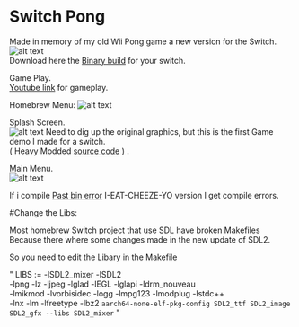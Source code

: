 # Switch Pong
Made in memory of my old Wii Pong game a new version for the Switch.   
![alt text](http://dcnigma.eu5.org/wp-content/uploads/2019/11/icon.png)  
Download here the [Binary build](https://anonfile.com/lbqcJ69cnf/pong_nro) for your switch.  
  
Game Play.  
[Youtube link](https://youtu.be/ZhtjXEUqFrQ) for gameplay.  
   
   
Homebrew Menu:
![alt text](http://dcnigma.eu5.org/wp-content/uploads/2019/11/2019110222161000-B9CA2278025A7707FE11C7E26674FDB9.jpg)

Splash Screen.  
![alt text](http://dcnigma.eu5.org/wp-content/uploads/2019/11/2019110222155900-B9CA2278025A7707FE11C7E26674FDB9.jpg)
Need to dig up the original graphics, but this is the first Game demo I made for a switch.   
( Heavy Modded [source code](https://github.com/I-EAT-CHEEZE-YO/switch_sdl_pong/releases) )  . 
  
Main Menu.  
![alt text](http://dcnigma.eu5.org/wp-content/uploads/2019/11/2019110219535400-691C9B2C6D1F1E032DDC01FD026159FD.jpg)   


If i compile [Past bin error](https://pastebin.com/SuDzfTXN) I-EAT-CHEEZE-YO version I get compile errors.

#Change the Libs:

Most homebrew Switch project that use SDL have broken Makefiles  
Because there where some changes made in the new update of SDL2.  

So you need to edit the Libary in the Makefile   

" LIBS := -lSDL2_mixer -lSDL2 \
-lpng -lz -ljpeg -lglad -lEGL -lglapi -ldrm_nouveau \
-lmikmod -lvorbisidec -logg -lmpg123 -lmodplug -lstdc++ \
-lnx -lm -lfreetype -lbz2 `aarch64-none-elf-pkg-config SDL2_ttf SDL2_image SDL2_gfx --libs SDL2_mixer` "



